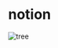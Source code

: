 # notion
![tree](https://github.com/Jyejye99/notion/assets/127922368/5073cd8a-f258-4bea-bb4d-f83fb04e9eb3)
